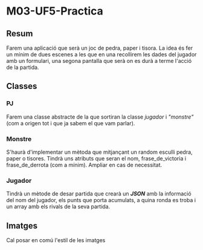 # M03-UF5-Practica
## Resum
Farem una aplicació que serà un joc de pedra, paper i tisora. La idea és fer un mínim de dues escenes a les que en una recollirem les dades del jugador amb un formulari, una segona pantalla que serà on es durà a terme l'acció de la partida.
## Classes
### PJ
Farem una classe abstracte de la que sortiran la classe *jugador* i *"monstre"* (com a origen tot i que ja sabem el que vam parlar).
### Monstre
S'haurà d'implementar un mètoda que mitjançant un random esculli pedra, paper o tisores.
Tindrà uns atributs que seran el nom, frase_de_victoria i frase_de_derrota (com a mínim). Ampliar en cas de necessitat.
### Jugador
Tindrà un mètode de desar partida que crearà un ***JSON*** amb la informació del nom del jugador, els punts que porta acumulats, a quina ronda es troba i un array amb els rivals de la seva partida.
## Imatges
Cal posar en comú l'estil de les imatges
